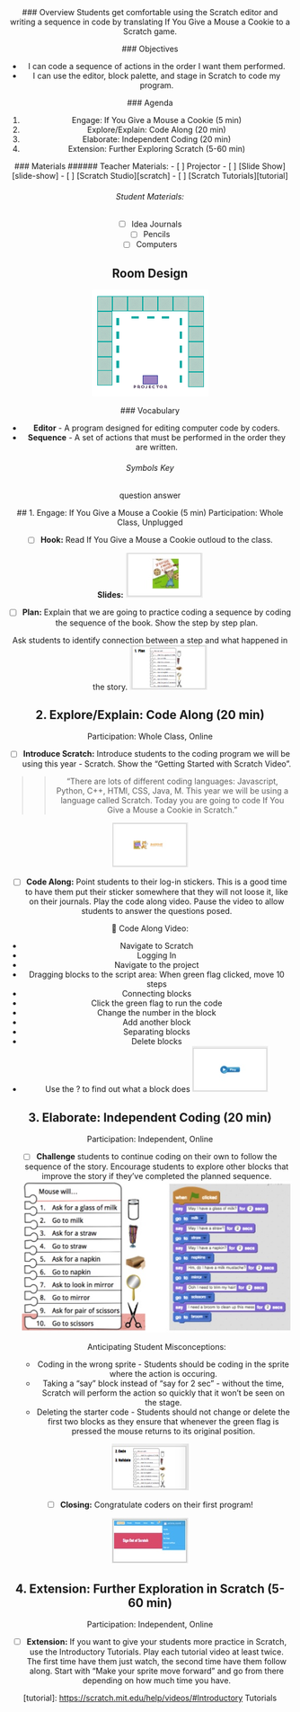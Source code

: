 <header class='header' title='If You Give a Mouse a Cookie' subtitle='Lesson 2'/>

<notable>
<iconp src='/icons/activity.png'>### Overview</iconp>
Students get comfortable using the Scratch editor and writing a sequence in code by translating If You Give a Mouse a Cookie to a Scratch game.

<iconp src='/icons/objectives.png'>### Objectives</iconp>
- I can code a sequence of actions in the order I want them performed.
- I can use the editor, block palette, and stage in Scratch to code my program.

<iconp src='/icons/agenda.png'>### Agenda</iconp>
1. Engage:  If You Give a Mouse a Cookie (5 min) 
1. Explore/Explain: Code Along (20 min)
1. Elaborate: Independent Coding (20 min)
1. Extension: Further Exploring Scratch (5-60 min)

<note>
<iconp src='/icons/materials.png'>### Materials</iconp>
###### Teacher Materials:
- [ ] Projector
- [ ] [Slide Show][slide-show]
- [ ] [Scratch Studio][scratch]
- [ ] [Scratch Tutorials][tutorial]

###### Student Materials:
- [ ] Idea Journals
- [ ] Pencils
- [ ] Computers

</note>

## Room Design

![room](./lesson-1/images/online.png)

<note>

<iconp src='/icons/vocab.png'>### Vocabulary</iconp>
- **Editor** - A program designed for editing computer code by coders.
- **Sequence** - A set of actions that must be performed in the order they are written.

###### Symbols Key
<iconp ml='1.65em' type='question'>question</iconp>
<iconp ml='1.65em' type='answer'>answer</iconp>
</note>

<pagebreak/>
## 1. Engage: If You Give a Mouse a Cookie (5 min)
Participation: Whole Class, Unplugged

- [ ] **Hook:** Read If You Give a Mouse a Cookie outloud to the class.

<note>**Slides:** ![slides-hook](./lesson-2/images/slides-hook.jpeg)</note>

- [ ] **Plan:** Explain that we are going to practice coding a sequence by coding the sequence of the book. Show the step by step plan.

<iconp type="question">Ask students to identify connection between a step and what happened in the story.</iconp>
<note>![slides-plan](./lesson-2/images/slides-plan.jpeg)</note>

## 2. Explore/Explain: Code Along (20 min)
Participation: Whole Class, Online

- [ ] **Introduce Scratch:** Introduce students to the coding program we will be using this year - Scratch. Show the “Getting Started with Scratch Video”.

> > “There are lots of different coding languages: Javascript, Python, C++, HTMl, CSS, Java, M. This year we will be using a language called Scratch. Today you are going to code If You Give a Mouse a Cookie in Scratch.”

<note>![slides-scratch](./lesson-2/images/slides-scratch.jpeg)</note>

- [ ] **Code Along:** Point students to their log-in stickers. This is a good time to have them put their sticker somewhere that they will not loose it, like on their journals. Play the code along video. Pause the video to allow students to answer the questions posed.

🎥 Code Along Video:
- Navigate to Scratch
- Logging In
- Navigate to the project
- Dragging blocks to the script area: When green flag clicked, move 10 steps
- Connecting blocks
- Click the green flag to run the code
- Change the number in the block
- Add another block
- Separating blocks
- Delete blocks
- Use the ? to find out what a block does
<note>![slides-codealong](./lesson-2/images/slides-codealong.jpeg)</note>

## 3. Elaborate: Independent Coding (20 min)
Participation: Independent, Online

- [ ] **Challenge** students to continue coding on their own to follow the sequence of the story. Encourage students to explore other blocks that improve the story if they’ve completed the planned sequence.
![plan](./lesson-2/images/plan.jpeg)

	Anticipating Student Misconceptions:
	- Coding in the wrong sprite - Students should be coding in the sprite where the action is occuring. 
	- Taking a “say” block instead of “say for 2 sec” - without the time, Scratch will perform the action so quickly that it won’t be seen on the stage.
	- Deleting the starter code - Students should not change or delete the first two blocks as they ensure that whenever the green flag is pressed the mouse returns to its original position. 

<note>![slides-code](./lesson-2/images/slides-code.jpeg)</note>

- [ ] **Closing:** Congratulate coders on their first program!

<note>![slides-signout](./lesson-2/images/slides-signout.jpeg)</note>


## 4. Extension: Further Exploration in Scratch (5-60 min)
Participation: Independent, Online

- [ ] **Extension:** If you want to give your students more practice in Scratch, use the Introductory Tutorials. Play each tutorial video at least twice. The first time have them just watch, the second time have them follow along. Start with “Make your sprite move forward” and go from there depending on how much time you have.


</notable>

[slide-show]: https://docs.google.com/presentation/d/1uJD-NpNnVgcb0qX0Hv_3LYX14yf1aRKRQzzB9PJgbCM/edit?usp=sharing
[scratch]: https://scratch.mit.edu/studios/3448945/
[tutorial]: https://scratch.mit.edu/help/videos/#Introductory Tutorials 

